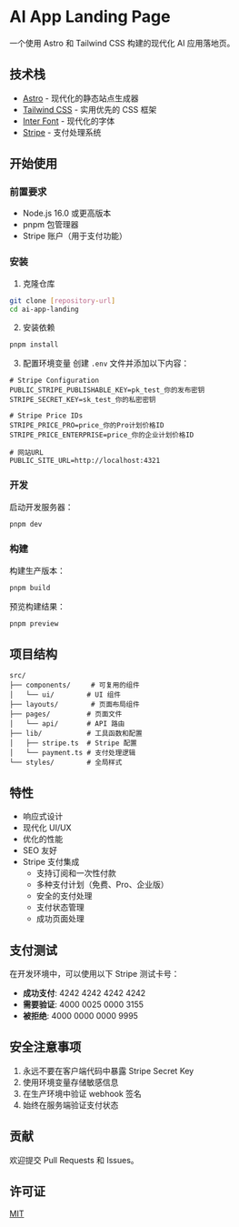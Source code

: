 # AI App Landing Page

一个使用 Astro 和 Tailwind CSS 构建的现代化 AI 应用落地页。

## 技术栈

- [Astro](https://astro.build/) - 现代化的静态站点生成器
- [Tailwind CSS](https://tailwindcss.com/) - 实用优先的 CSS 框架
- [Inter Font](https://rsms.me/inter/) - 现代化的字体
- [Stripe](https://stripe.com/) - 支付处理系统

## 开始使用

### 前置要求

- Node.js 16.0 或更高版本
- pnpm 包管理器
- Stripe 账户（用于支付功能）

### 安装

1. 克隆仓库
```bash
git clone [repository-url]
cd ai-app-landing
```

2. 安装依赖
```bash
pnpm install
```

3. 配置环境变量
创建 `.env` 文件并添加以下内容：
```env
# Stripe Configuration
PUBLIC_STRIPE_PUBLISHABLE_KEY=pk_test_你的发布密钥
STRIPE_SECRET_KEY=sk_test_你的私密密钥

# Stripe Price IDs
STRIPE_PRICE_PRO=price_你的Pro计划价格ID
STRIPE_PRICE_ENTERPRISE=price_你的企业计划价格ID

# 网站URL
PUBLIC_SITE_URL=http://localhost:4321
```

### 开发

启动开发服务器：
```bash
pnpm dev
```

### 构建

构建生产版本：
```bash
pnpm build
```

预览构建结果：
```bash
pnpm preview
```

## 项目结构

```
src/
├── components/     # 可复用的组件
│   └── ui/        # UI 组件
├── layouts/        # 页面布局组件
├── pages/         # 页面文件
│   └── api/       # API 路由
├── lib/           # 工具函数和配置
│   ├── stripe.ts  # Stripe 配置
│   └── payment.ts # 支付处理逻辑
└── styles/        # 全局样式
```

## 特性

- 响应式设计
- 现代化 UI/UX
- 优化的性能
- SEO 友好
- Stripe 支付集成
  - 支持订阅和一次性付款
  - 多种支付计划（免费、Pro、企业版）
  - 安全的支付处理
  - 支付状态管理
  - 成功页面处理

## 支付测试

在开发环境中，可以使用以下 Stripe 测试卡号：

- **成功支付**: 4242 4242 4242 4242
- **需要验证**: 4000 0025 0000 3155
- **被拒绝**: 4000 0000 0000 9995

## 安全注意事项

1. 永远不要在客户端代码中暴露 Stripe Secret Key
2. 使用环境变量存储敏感信息
3. 在生产环境中验证 webhook 签名
4. 始终在服务端验证支付状态

## 贡献

欢迎提交 Pull Requests 和 Issues。

## 许可证

[MIT](LICENSE) 